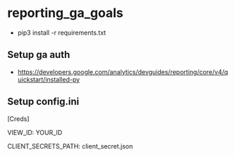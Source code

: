 # reporting_ga_goals
- pip3 install -r requirements.txt

## Setup ga auth
- https://developers.google.com/analytics/devguides/reporting/core/v4/quickstart/installed-py

## Setup config.ini
[Creds]

VIEW_ID: YOUR_ID

CLIENT_SECRETS_PATH: client_secret.json
